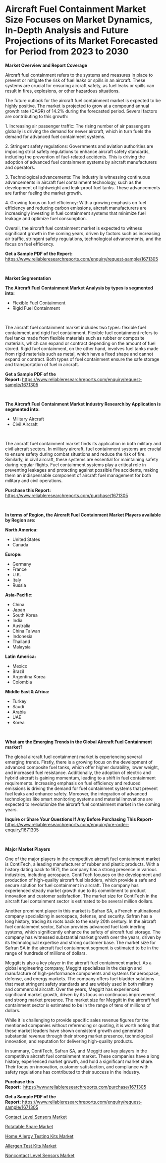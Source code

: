 <p><h1>Aircraft Fuel Containment Market Size Focuses on Market Dynamics, In-Depth Analysis and Future Projections of its Market Forecasted for Period from 2023 to 2030</h1></p><p><strong>Market Overview and Report Coverage</strong></p>
<p><p>Aircraft fuel containment refers to the systems and measures in place to prevent or mitigate the risk of fuel leaks or spills in an aircraft. These systems are crucial for ensuring aircraft safety, as fuel leaks or spills can result in fires, explosions, or other hazardous situations.</p><p>The future outlook for the aircraft fuel containment market is expected to be highly positive. The market is projected to grow at a compound annual growth rate (CAGR) of 14.2% during the forecasted period. Several factors are contributing to this growth:</p><p>1. Increasing air passenger traffic: The rising number of air passengers globally is driving the demand for newer aircraft, which in turn fuels the demand for advanced fuel containment systems.</p><p>2. Stringent safety regulations: Governments and aviation authorities are imposing strict safety regulations to enhance aircraft safety standards, including the prevention of fuel-related accidents. This is driving the adoption of advanced fuel containment systems by aircraft manufacturers and operators.</p><p>3. Technological advancements: The industry is witnessing continuous advancements in aircraft fuel containment technology, such as the development of lightweight and leak-proof fuel tanks. These advancements are further fueling the market growth.</p><p>4. Growing focus on fuel efficiency: With a growing emphasis on fuel efficiency and reducing carbon emissions, aircraft manufacturers are increasingly investing in fuel containment systems that minimize fuel leakage and optimize fuel consumption.</p><p>Overall, the aircraft fuel containment market is expected to witness significant growth in the coming years, driven by factors such as increasing air traffic, stringent safety regulations, technological advancements, and the focus on fuel efficiency.</p></p>
<p><strong>Get a Sample PDF of the Report:</strong> <a href="https://www.reliableresearchreports.com/enquiry/request-sample/1671305">https://www.reliableresearchreports.com/enquiry/request-sample/1671305</a></p>
<p>&nbsp;</p>
<p><strong>Market Segmentation</strong></p>
<p><strong>The Aircraft Fuel Containment Market Analysis by types is segmented into:</strong></p>
<p><ul><li>Flexible Fuel Containment</li><li>Rigid Fuel Containment</li></ul></p>
<p>&nbsp;</p>
<p><p>The aircraft fuel containment market includes two types: flexible fuel containment and rigid fuel containment. Flexible fuel containment refers to fuel tanks made from flexible materials such as rubber or composite materials, which can expand or contract depending on the amount of fuel stored. Rigid fuel containment, on the other hand, involves fuel tanks made from rigid materials such as metal, which have a fixed shape and cannot expand or contract. Both types of fuel containment ensure the safe storage and transportation of fuel in aircraft.</p></p>
<p><strong>Get a Sample PDF of the Report:</strong>&nbsp;<a href="https://www.reliableresearchreports.com/enquiry/request-sample/1671305">https://www.reliableresearchreports.com/enquiry/request-sample/1671305</a></p>
<p>&nbsp;</p>
<p><strong>The Aircraft Fuel Containment Market Industry Research by Application is segmented into:</strong></p>
<p><ul><li>Military Aircraft</li><li>Civil Aircraft</li></ul></p>
<p>&nbsp;</p>
<p><p>The aircraft fuel containment market finds its application in both military and civil aircraft sectors. In military aircraft, fuel containment systems are crucial to ensure safety during combat situations and reduce the risk of fire. Similarly, in civil aircraft, these systems are essential for maintaining safety during regular flights. Fuel containment systems play a critical role in preventing leakages and protecting against possible fire accidents, making them an indispensable component of aircraft fuel management for both military and civil operations.</p></p>
<p><strong>Purchase this Report:</strong>&nbsp; <a href="https://www.reliableresearchreports.com/purchase/1671305">https://www.reliableresearchreports.com/purchase/1671305</a></p>
<p>&nbsp;</p>
<p><strong>In terms of Region, the Aircraft Fuel Containment Market Players available by Region are:</strong></p>
<p>
    <p> <strong> North America: </strong>
        <ul>
            <li>United States</li>
            <li>Canada</li>
        </ul>
        </p> 
    <p> <strong> Europe: </strong>
        <ul>
            <li>Germany</li>
            <li>France</li>
            <li>U.K.</li>
            <li>Italy</li>
            <li>Russia</li>
        </ul>
        </p> 
    <p> <strong> Asia-Pacific: </strong>
        <ul>
            <li>China</li>
            <li>Japan</li>
            <li>South Korea</li>
            <li>India</li>
            <li>Australia</li>
            <li>China Taiwan</li>
            <li>Indonesia</li>
            <li>Thailand</li>
            <li>Malaysia</li>
        </ul>
        </p> 
    <p> <strong> Latin America: </strong>
        <ul>
            <li>Mexico</li>
            <li>Brazil</li>
            <li>Argentina Korea</li>
            <li>Colombia</li>
        </ul>
        </p> 
    <p> <strong> Middle East & Africa: </strong>
        <ul>
            <li>Turkey</li>
            <li>Saudi</li>
            <li>Arabia</li>
            <li>UAE</li>
            <li>Korea</li>
        </ul>
    </p>
    </p>
<p>&nbsp;</p>
<p><strong>What are the Emerging Trends in the Global Aircraft Fuel Containment market?</strong></p>
<p><p>The global aircraft fuel containment market is experiencing several emerging trends. Firstly, there is a growing focus on the development of advanced composite fuel tanks, which offer higher durability, lower weight, and increased fuel resistance. Additionally, the adoption of electric and hybrid aircraft is gaining momentum, leading to a shift in fuel containment requirements. Increasing emphasis on fuel efficiency and reduced emissions is driving the demand for fuel containment systems that prevent fuel leaks and enhance safety. Moreover, the integration of advanced technologies like smart monitoring systems and material innovations are expected to revolutionize the aircraft fuel containment market in the coming years.</p></p>
<p><strong>Inquire or Share Your Questions If Any Before Purchasing This Report</strong>- <a href="https://www.reliableresearchreports.com/enquiry/pre-order-enquiry/1671305">https://www.reliableresearchreports.com/enquiry/pre-order-enquiry/1671305</a></p>
<p>&nbsp;</p>
<p><strong>Major Market Players</strong></p>
<p><p>One of the major players in the competitive aircraft fuel containment market is ContiTech, a leading manufacturer of rubber and plastic products. With a history dating back to 1871, the company has a strong presence in various industries, including aerospace. ContiTech focuses on the development and production of high-quality aircraft fuel bladders, which provide a safe and secure solution for fuel containment in aircraft. The company has experienced steady market growth due to its commitment to product innovation and customer satisfaction. The market size for ContiTech in the aircraft fuel containment sector is estimated to be several million dollars.</p><p>Another prominent player in this market is Safran SA, a French multinational company specializing in aerospace, defense, and security. Safran has a long history, tracing its roots back to the early 20th century. In the aircraft fuel containment sector, Safran provides advanced fuel tank inerting systems, which significantly enhance the safety of aircraft fuel storage. The company has witnessed substantial market growth over the years, driven by its technological expertise and strong customer base. The market size for Safran SA in the aircraft fuel containment segment is estimated to be in the range of hundreds of millions of dollars.</p><p>Meggitt is also a key player in the aircraft fuel containment market. As a global engineering company, Meggitt specializes in the design and manufacture of high-performance components and systems for aerospace, defense, and energy markets. The company offers fuel bladder solutions that meet stringent safety standards and are widely used in both military and commercial aircraft. Over the years, Meggitt has experienced significant market growth, driven by its focus on continuous improvement and strong market presence. The market size for Meggitt in the aircraft fuel containment sector is estimated to be in the range of tens of millions of dollars.</p><p>While it is challenging to provide specific sales revenue figures for the mentioned companies without referencing or quoting, it is worth noting that these market leaders have shown consistent growth and generated substantial revenue through their strong market presence, technological innovation, and reputation for delivering high-quality products.</p><p>In summary, ContiTech, Safran SA, and Meggitt are key players in the competitive aircraft fuel containment market. These companies have a long history, experienced market growth, and hold a significant market share. Their focus on innovation, customer satisfaction, and compliance with safety regulations has contributed to their success in the industry.</p></p>
<p><strong>Purchase this Report:</strong>&nbsp;&nbsp;<a href="https://www.reliableresearchreports.com/purchase/1671305">https://www.reliableresearchreports.com/purchase/1671305</a></p>
<p></p>
<p><strong>Get a Sample PDF of the Report:</strong>&nbsp;<a href="https://www.reliableresearchreports.com/enquiry/request-sample/1671305">https://www.reliableresearchreports.com/enquiry/request-sample/1671305</a></p>
<p><p><a href="https://medium.com/@prakrishnarp23/analyzing-contact-level-sensors-market-global-industry-perspective-and-forecast-2023-to-2030-0428942bd9a4">Contact Level Sensors Market</a></p><p><a href="https://www.linkedin.com/pulse/rotatable-snare-market-share-amp-new-trends-analysis-report-6iapf/">Rotatable Snare Market</a></p><p><a href="https://www.linkedin.com/pulse/home-allergy-testing-kits-market-share-amp-new-trends-analysis-jyrtf/">Home Allergy Testing Kits Market</a></p><p><a href="https://www.linkedin.com/pulse/decoding-allergen-test-kits-market-deep-dive-latest-vzl0f/">Allergen Test Kits Market</a></p><p><a href="https://medium.com/@rajuchacharp23/decoding-noncontact-level-sensors-market-metrics-market-share-trends-and-growth-patterns-a98f5e6d9ff9">Noncontact Level Sensors Market</a></p></p>